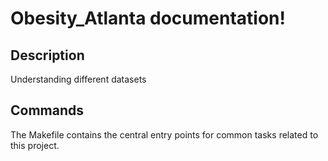 # Obesity_Atlanta documentation!

## Description

Understanding different datasets

## Commands

The Makefile contains the central entry points for common tasks related to this project.

